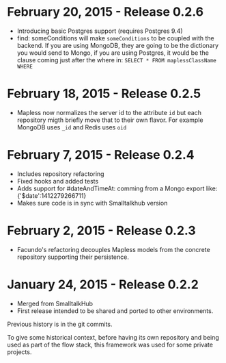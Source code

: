 February 20, 2015 - Release 0.2.6
===================================

* Introducing basic Postgres support (requires Postgres 9.4)
* find: someConditions will make `someConditions` to be coupled with the backend. If you are using MongoDB, they are going to be the dictionary you would send to Mongo, if you are using Postgres, it would be the clause coming just after the where in: `SELECT * FROM maplessClassName WHERE `


February 18, 2015 - Release 0.2.5
===================================

* Mapless now normalizes the server id to the attribute `id` but each repository migth briefly move that to their own flavor. For example MongoDB uses `_id` and Redis uses `oid`


February 7, 2015 - Release 0.2.4
===================================

* Includes repository refactoring
* Fixed hooks and added tests
* Adds support for #dateAndTimeAt: comming from a Mongo export like: {'$date':1412279266711}
* Makes sure code is in sync with Smalltalkhub version


February 2, 2015 - Release 0.2.3
===================================

* Facundo's refactoring decouples Mapless models from the concrete repository supporting their persistence.


January 24, 2015 - Release 0.2.2
===================================

* Merged from SmalltalkHub
* First release intended to be shared and ported to other environments.

Previous history is in the git commits.

To give some historical context, before having its own repository and being used as part of the flow stack, this framework was used for some private projects.